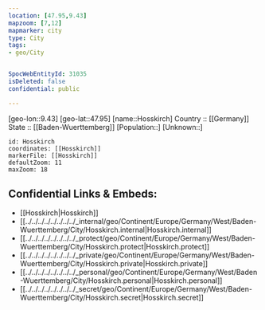 ```yaml
---
location: [47.95,9.43] 
mapzoom: [7,12] 
mapmarker: city 
type: City
tags:
- geo/City


SpocWebEntityId: 31035
isDeleted: false
confidential: public

---
```

[geo-lon::9.43] 
[geo-lat::47.95] 
[name::Hosskirch] 
Country :: [[Germany]]  
State :: [[Baden-Wuerttemberg]] 
[Population::] 
[Unknown::] 


```leaflet
id: Hosskirch
coordinates: [[Hosskirch]] 
markerFile: [[Hosskirch]] 
defaultZoom: 11 
maxZoom: 18
```


## Confidential Links & Embeds: 
- [[Hosskirch|Hosskirch]]  
- [[../../../../../../../../_internal/geo/Continent/Europe/Germany/West/Baden-Wuerttemberg/City/Hosskirch.internal|Hosskirch.internal]] 
- [[../../../../../../../../_protect/geo/Continent/Europe/Germany/West/Baden-Wuerttemberg/City/Hosskirch.protect|Hosskirch.protect]] 
- [[../../../../../../../../_private/geo/Continent/Europe/Germany/West/Baden-Wuerttemberg/City/Hosskirch.private|Hosskirch.private]] 
- [[../../../../../../../../_personal/geo/Continent/Europe/Germany/West/Baden-Wuerttemberg/City/Hosskirch.personal|Hosskirch.personal]] 
- [[../../../../../../../../_secret/geo/Continent/Europe/Germany/West/Baden-Wuerttemberg/City/Hosskirch.secret|Hosskirch.secret]] 
